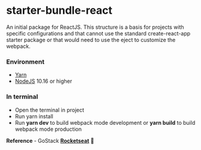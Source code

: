 # starter-bundle-react
An initial package for ReactJS. This structure is a basis for projects with specific configurations and that cannot use the standard create-react-app starter package or that would need to use the eject to customize the webpack.

### Environment
- [Yarn](https://yarnpkg.com/)
- [NodeJS](https://nodejs.org/en/) 10.16 or higher

### In terminal
- Open the terminal in project
- Run yarn install
- Run **yarn dev** to build webpack mode development or **yarn build** to build webpack mode production 

**Reference** - GoStack **[Rocketseat](https://rocketseat.com.br/gostack)** :rocket: